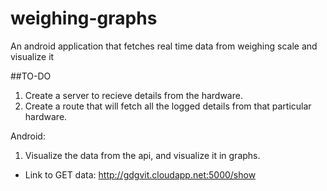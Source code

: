 # weighing-graphs
An android application that fetches real time data from weighing scale and visualize it

##TO-DO
1. Create a server to recieve details from the hardware.
2. Create a route that will fetch all the logged details from that particular hardware.

Android:
1. Visualize the data from the api, and visualize it in graphs.

- Link to GET data: http://gdgvit.cloudapp.net:5000/show
